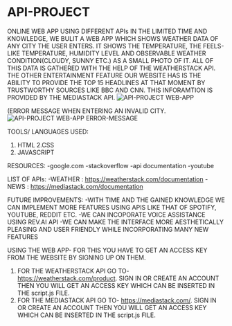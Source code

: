 # API-PROJECT
ONLINE WEB APP USING DIFFERENT APIs 
IN THE LIMITED TIME AND KNOWLEDGE, WE BULIT A WEB APP WHICH SHOWS WEATHER DATA OF ANY CITY THE USER ENTERS. IT SHOWS THE TEMPERATURE, THE FEELS-LIKE TEMPERATURE, HUMIDITY LEVEL AND OBSERVABLE WEATHER CONDITION(CLOUDY, SUNNY ETC.)
AS A SMALL PHOTO OF IT. ALL OF THIS DATA IS GATHERED WITH THE HELP OF THE WEATHERSTACK API.
THE OTHER ENTERTAINMENT FEATURE OUR WEBSITE HAS IS THE ABILITY TO PROVIDE THE TOP 15 HEADLINES AT THAT MOMENT BY TRUSTWORTHY SOURCES LIKE BBC AND CNN. THIS INFORAMTION IS PROVIDED BY THE MEDIASTACK API.
![API-PROJECT WEB-APP](https://user-images.githubusercontent.com/75490384/109407940-0d091680-79ab-11eb-8561-7083fd4487e4.png)

(ERROR MESSAGE WHEN ENTERING AN INVALID CITY.
![API-PROJECT WEB-APP ERROR-MESSAGE](https://user-images.githubusercontent.com/75490384/109407975-4b063a80-79ab-11eb-9595-5beb70a31cc7.png)


TOOLS/ LANGUAGES USED:
1. HTML
2.CSS 
3. JAVASCRIPT

RESOURCES:
-google.com
-stackoverflow
-api documentation
-youtube

LIST OF APIs:
-WEATHER : https://weatherstack.com/documentation
-NEWS : https://mediastack.com/documentation

FUTURE IMPROVEMENTS:
-WITH TIME AND THE GAINED KNOWLEDGE WE CAN IMPLEMENT MORE FEATURES USING APIS LIKE THAT OF SPOTIFY, YOUTUBE, REDDIT ETC.
-WE CAN INCOPORATE VOICE ASSISTANCE USING REV.AI API
-WE CAN MAKE THE INTERFACE MORE AESTHETICALLY PLEASING AND USER FRIENDLY WHILE INCORPORATING MANY NEW FEATURES


USING THE WEB APP-
FOR THIS YOU HAVE TO GET AN ACCESS KEY FROM THE WEBSITE BY SIGNING UP ON THEM.
1. FOR THE WEATHERSTACK API GO TO- https://weatherstack.com/product. SIGN IN OR CREATE AN ACCOUNT THEN YOU WILL GET AN ACCESS KEY WHICH CAN BE INSERTED IN THE script.js FILE.
2. FOR THE MEDIASTACK API GO TO- https://mediastack.com/. SIGN IN OR CREATE AN ACCOUNT THEN YOU WILL GET AN ACCESS KEY WHICH CAN BE INSERTED IN THE script.js FILE.

